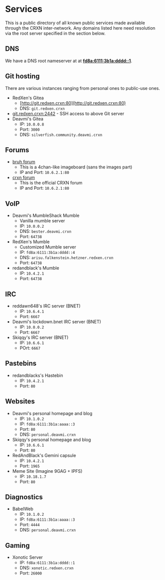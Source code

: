 Services
========

This is a public directory of all known public services made available through the CRXN inter-network. Any domains listed here need resolution via the root server specified in the section below.

## DNS

We have a DNS root nameserver at at **[fd8a:6111:3b1a:dddd::1]()**.

## Git hosting

There are various instances ranging from personal ones to public-use ones.

* RedXen's Gitea
	- [http://git.redxen.crxn:80](http://git.redxen.crxn:80)
	- DNS: `git.redxen.crxn`
* [git.redxen.crxn:2442]() - SSH access to above Git server
* Deavmi's Gitea
	- IP: `10.0.0.8`
	- Port: `3000`
	- DNS: `silverfish.community.deavmi.crxn`

## Forums

* [bruh forum](http://10.18.1.1/bruh)
	- This is a 4chan-like imageboard (sans the images part)
	- IP and Port: `10.6.2.1:80`
* [crxn forum](http://10.18.1.1/crxn)
	- This is the official CRXN forum
	- IP and Port: `10.6.2.1:80`
	
## VoIP

* Deavmi's MumbleShack Mumble
	- Vanilla mumble server
	- IP: `10.0.0.2`
	- DNS: `bester.deavmi.crxn`
	- Port: `64738`
* RedXen's Mumble
	- Customized Mumble server
	- IP: `fd8a:6111:3b1a:dddd::4`
	- DNS: `arisu.falkenstein.hetzner.redxen.crxn`
	- Port: `64738`
* redandblack's Mumble
	- IP: `10.4.2.1`
	- Port: `64738`

## IRC

* reddawn648's IRC server (BNET)
	- IP: `10.6.4.1`
	- Port: `6667`
* Deavmi's lockdown.bnet IRC server (BNET)
	- IP: `10.0.0.2`
	- Port: `6667`
* Skiqqy's IRC server (BNET)
	- IP: `10.6.6.1`
	- POrt: `6667`

## Pastebins

* redandblacks's Hastebin
 	- IP: `10.4.2.1`
 	- Port: `80`

## Websites

* Deavmi's personal homepage and blog
	- IP: `10.1.0.2`
	- IP: `fd8a:6111:3b1a:aaaa::3`
	- Port: `80`
	- DNS: `personal.deavmi.crxn`
* Skiqqy's personal homepage and blog
	- IP: `10.6.6.1`
	- Port: `80`
* RedAndBlack's Gemini capsule
	- IP: `10.4.2.1`
	- Port: `1965`
* Meme Site (Imagine 9GAG + IPFS)
 	- IP: `10.18.1.7`
 	- Port: `80`

## Diagnostics

* BabelWeb
	- IP: `10.1.0.2`
	- IP: `fd8a:6111:3b1a:aaaa::3`
	- Port: `4444`
	- DNS: `personal.deavmi.crxn`

## Gaming

* Xonotic Server
	- IP: `fd8a:6111:3b1a:dddd::1`
	- DNS: `xonotic.redxen.crxn`
	- Port: `26000`

